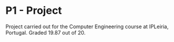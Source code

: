 # P1 - Project 
Project carried out for the Computer Engineering course at IPLeiria, Portugal. Graded 19.87 out of 20.